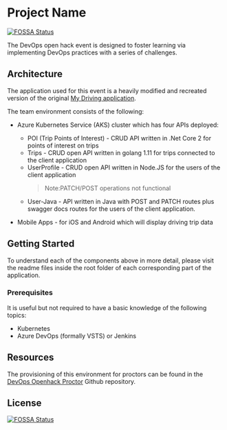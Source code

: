 # Project Name
[![FOSSA Status](https://app.fossa.io/api/projects/git%2Bgithub.com%2FTsuyoshiUshio%2Fopenhack-devops-team.svg?type=shield)](https://app.fossa.io/projects/git%2Bgithub.com%2FTsuyoshiUshio%2Fopenhack-devops-team?ref=badge_shield)


The DevOps open hack event is designed to foster learning via implementing DevOps practices with a series of challenges.

## Architecture

The application used for this event is a heavily modified and recreated version of the original [My Driving application](https://github.com/Azure-Samples/MyDriving).

The team environment consists of the following:

* Azure Kubernetes Service (AKS) cluster which has four APIs deployed:

  * POI (Trip Points of Interest) - CRUD API written in .Net Core 2 for points of interest on trips
  * Trips - CRUD open API written in golang 1.11 for trips connected to the client application
  * UserProfile - CRUD open API written in Node.JS for the users of the client application
    > Note:PATCH/POST operations not functional
  * User-Java - API written in Java with POST and PATCH routes plus swagger docs routes for the users of the client application.
* Mobile Apps - for iOS and Android which will display driving trip data

## Getting Started

To understand each of the components above in more detail, please visit the readme files inside the root folder of each corresponding part of the application.

### Prerequisites

It is useful but not required to have a basic knowledge of the following topics:

* Kubernetes
* Azure DevOps (formally VSTS) or Jenkins

## Resources

The provisioning of this environment for proctors can be found in the [DevOps Openhack Proctor](https://github.com/Azure-Samples/openhack-devops-proctor) Github repository.


## License
[![FOSSA Status](https://app.fossa.io/api/projects/git%2Bgithub.com%2FTsuyoshiUshio%2Fopenhack-devops-team.svg?type=large)](https://app.fossa.io/projects/git%2Bgithub.com%2FTsuyoshiUshio%2Fopenhack-devops-team?ref=badge_large)